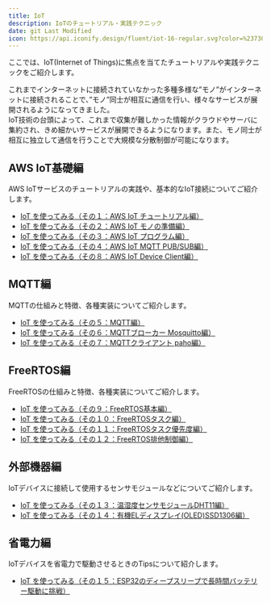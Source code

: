 ```yaml
---
title: IoT
description: IoTのチュートリアル・実践テクニック
date: git Last Modified
icon: https://api.iconify.design/fluent/iot-16-regular.svg?color=%23730099&height=28
---
```


ここでは、IoT(Internet of Things)に焦点を当てたチュートリアルや実践テクニックをご紹介します。

これまでインターネットに接続されていなかった多種多様な”モノ”がインターネットに接続されることで、”モノ”同士が相互に通信を行い、様々なサービスが展開されるようになってきました。  
IoT技術の台頭によって、これまで収集が難しかった情報がクラウドやサーバに集約され、きめ細かいサービスが展開できるようになります。また、モノ同士が相互に独立して通信を行うことで大規模な分散制御が可能になります。  

## AWS IoT基礎編

AWS IoTサービスのチュートリアルの実践や、基本的なIoT接続についてご紹介します。

- [IoT を使ってみる（その１：AWS IoT チュートリアル編）](/iot/internet-of-things-01/)
- [IoT を使ってみる（その２：AWS IoT モノの準備編）](/iot/internet-of-things-02/)
- [IoT を使ってみる（その３：AWS IoT プログラム編）](/iot/internet-of-things-03/)
- [IoT を使ってみる（その４：AWS IoT MQTT PUB/SUB編）](/iot/internet-of-things-04/)
- [IoT を使ってみる（その８：AWS IoT Device Client編）](/iot/internet-of-things-08/)

## MQTT編

MQTTの仕組みと特徴、各種実装についてご紹介します。

- [IoT を使ってみる（その５：MQTT編）](/iot/internet-of-things-05/)
- [IoT を使ってみる（その６：MQTTブローカー Mosquitto編）](/iot/internet-of-things-06/)
- [IoT を使ってみる（その７：MQTTクライアント paho編）](/iot/internet-of-things-07/)

## FreeRTOS編

FreeRTOSの仕組みと特徴、各種実装についてご紹介します。

- [IoT を使ってみる（その９：FreeRTOS基本編）](/iot/internet-of-things-09/)
- [IoT を使ってみる（その１０：FreeRTOSタスク編）](/iot/internet-of-things-10/)
- [IoT を使ってみる（その１１：FreeRTOSタスク優先度編）](/iot/internet-of-things-11/)
- [IoT を使ってみる（その１２：FreeRTOS排他制御編）](/iot/internet-of-things-12/)

## 外部機器編

IoTデバイスに接続して使用するセンサモジュールなどについてご紹介します。

- [IoT を使ってみる（その１３：温湿度センサモジュールDHT11編）](/iot/internet-of-things-13/)
- [IoT を使ってみる（その１４：有機ELディスプレイ(OLED)SSD1306編）](/iot/internet-of-things-14/)

## 省電力編

IoTデバイスを省電力で駆動させるときのTipsについて紹介します。

- [IoT を使ってみる（その１５：ESP32のディープスリープで長時間バッテリー駆動に挑戦）](/iot/internet-of-things-15/)